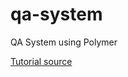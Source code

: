 qa-system
=========
QA System using Polymer


[Tutorial source](https://divshot.com/blog/web-components/building-a-qa-system-with-polymer-and-firebase/)
